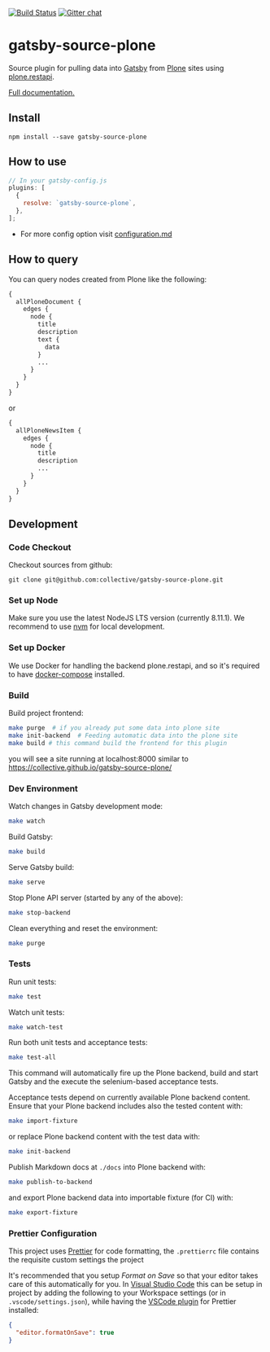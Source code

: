 [![Build Status](https://travis-ci.org/collective/gatsby-source-plone.svg?branch=add_source_dependency)](https://travis-ci.org/collective/gatsby-source-plone)
[![Gitter chat](https://badges.gitter.im/gitterHQ/gitter.png)](https://gitter.im/collective/gatsby-source-plone)

# gatsby-source-plone

Source plugin for pulling data into [Gatsby](https://www.gatsbyjs.org/) from [Plone](https://plone.org) sites using [plone.restapi](https://github.com/plone/plone.restapi).

[Full documentation.](https://collective.github.io/gatsby-source-plone)

## Install

`npm install --save gatsby-source-plone`

## How to use

```javascript
// In your gatsby-config.js
plugins: [
  {
    resolve: `gatsby-source-plone`,
  },
];
```
* For more config option visit [configuration.md](https://github.com/collective/gatsby-source-plone/blob/master/docs/reference/configuration.md)

## How to query

You can query nodes created from Plone like the following:

```graphql
{
  allPloneDocument {
    edges {
      node {
        title
        description
        text {
          data
        }
        ...
      }
    }
  }
}
```

or

```graphql
{
  allPloneNewsItem {
    edges {
      node {
        title
        description
        ...
      }
    }
  }
}
```

## Development

### Code Checkout

Checkout sources from github:

```bash:
git clone git@github.com:collective/gatsby-source-plone.git
```

### Set up Node

Make sure you use the latest NodeJS LTS version (currently 8.11.1). We recommend to use [nvm](http://nvm.sh/) for local development.

### Set up Docker

We use Docker for handling the backend plone.restapi, and so it's required to have [docker-compose](https://docs.docker.com/compose/install/) installed.

### Build

Build project frontend:

```bash
make purge  # if you already put some data into plone site
make init-backend  # Feeding automatic data into the plone site
make build # this command build the frontend for this plugin
```

you will see a site running at localhost:8000 similar to https://collective.github.io/gatsby-source-plone/

### Dev Environment

Watch changes in Gatsby development mode:

```bash
make watch
```

Build Gatsby:

```bash
make build
```

Serve Gatsby build:

```bash
make serve
```

Stop Plone API server (started by any of the above):

```bash
make stop-backend
```

Clean everything and reset the environment:

```bash
make purge
```

### Tests

Run unit tests:

```bash
make test
```

Watch unit tests:

```bash
make watch-test
```

Run both unit tests and acceptance tests:

```bash
make test-all
```

This command will automatically fire up the Plone backend, build and start Gatsby and the execute the selenium-based acceptance tests.

Acceptance tests depend on currently available Plone backend content. Ensure that your Plone backend includes also the tested content with:

```bash
make import-fixture
```

or replace Plone backend content with the test data with:

```bash
make init-backend
```

Publish Markdown docs at `./docs` into Plone backend with:

```bash
make publish-to-backend
```

and export Plone backend data into importable fixture (for CI) with:

```bash
make export-fixture
```

### Prettier Configuration

This project uses [Prettier](https://prettier.io/) for code formatting, the `.prettierrc` file contains the requisite custom settings the project

It's recommended that you setup _Format on Save_ so that your editor takes care of this automatically for you. In [Visual Studio Code](https://code.visualstudio.com/) this can be setup in project by adding the following to your Workspace settings (or in `.vscode/settings.json`), while having the [VSCode plugin](https://marketplace.visualstudio.com/items?itemName=esbenp.prettier-vscode) for Prettier installed:

```json
{
  "editor.formatOnSave": true
}
```
